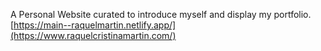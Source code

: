A Personal Website curated to introduce myself and display my portfolio.
[https://main--raquelmartin.netlify.app/](https://www.raquelcristinamartin.com/)
